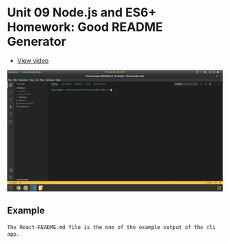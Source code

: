 # Unit 09 Node.js and ES6+ Homework: Good README Generator

- [View video](https://drive.google.com/file/d/1zLQcDMQ3TdkzSGZqRDkTvq5vyiuxKduK/view?usp=sharing)

![Alt Text](output.gif)

## Example
    The React-README.md file is the one of the example output of the cli app.